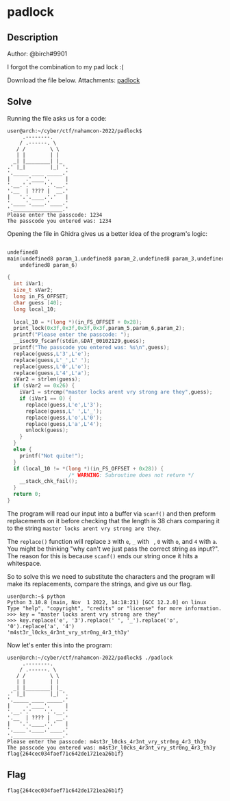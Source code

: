 # padlock

## Description
Author: @birch#9901

I forgot the combination to my pad lock :(

Download the file below.
Attachments: [padlock](https://ctf.nahamcon.com/files/a70c2a24990246d49713b7c75e12333e/padlock?token=eyJ1c2VyX2lkIjoxNDI1LCJ0ZWFtX2lkIjo3NzUsImZpbGVfaWQiOjEwfQ.Y50ivg.fMh2raCfRhFN-mTNoOPYgxH4Mso)

## Solve
Running the file asks us for a code:
```
user@arch:~/cyber/ctf/nahamcon-2022/padlock$
     .--------.
    / .------. \
   / /        \ \
   | |        | |
  _| |________| |_
.' |_|        |_| '.
'._____ ____ _____.'
|     .'____'.     |
'.__.'.'    '.'.__.'
'.__  | ???? |  __.'
|   '.'.____.'.'   |
'.____'.____.'____.'
'.________________.'
Please enter the passcode: 1234
The passcode you entered was: 1234
```

Opening the file in Ghidra gives us a better idea of the program's logic:
```c

undefined8
main(undefined8 param_1,undefined8 param_2,undefined8 param_3,undefined8 param_4,undefined8 param_5,
    undefined8 param_6)

{
  int iVar1;
  size_t sVar2;
  long in_FS_OFFSET;
  char guess [40];
  long local_10;
  
  local_10 = *(long *)(in_FS_OFFSET + 0x28);
  print_lock(0x3f,0x3f,0x3f,0x3f,param_5,param_6,param_2);
  printf("Please enter the passcode: ");
  __isoc99_fscanf(stdin,&DAT_00102129,guess);
  printf("The passcode you entered was: %s\n",guess);
  replace(guess,L'3',L'e');
  replace(guess,L'_',L' ');
  replace(guess,L'0',L'o');
  replace(guess,L'4',L'a');
  sVar2 = strlen(guess);
  if (sVar2 == 0x26) {
    iVar1 = strcmp("master locks arent vry strong are they",guess);
    if (iVar1 == 0) {
      replace(guess,L'e',L'3');
      replace(guess,L' ',L'_');
      replace(guess,L'o',L'0');
      replace(guess,L'a',L'4');
      unlock(guess);
    }
  }
  else {
    printf("Not quite!");
  }
  if (local_10 != *(long *)(in_FS_OFFSET + 0x28)) {
                    /* WARNING: Subroutine does not return */
    __stack_chk_fail();
  }
  return 0;
}
```

The program will read our input into a buffer via `scanf()` and then preform replacements on it before checking that the length is 38 chars comparing it to the string `master locks arent vry strong are they`.

The `replace()` function will replace `3` with `e`, `_` with ` `, `0` with `o`, and `4` with `a`. You might be thinking "why can't we just pass the correct string as input?". The reason for this is because `scanf()` ends our string once it hits a whitespace.

So to solve this we need to substitute the characters and the program will make its replacements, compare the strings, and give us our flag.
```
user@arch:~$ python
Python 3.10.8 (main, Nov  1 2022, 14:18:21) [GCC 12.2.0] on linux
Type "help", "copyright", "credits" or "license" for more information.
>>> key = "master locks arent vry strong are they"
>>> key.replace('e', '3').replace(' ', '_').replace('o', '0').replace('a', '4')
'm4st3r_l0cks_4r3nt_vry_str0ng_4r3_th3y'
```
Now let's enter this into the program:
```
user@arch:~/cyber/ctf/nahamcon-2022/padlock$ ./padlock 
     .--------.
    / .------. \
   / /        \ \
   | |        | |
  _| |________| |_
.' |_|        |_| '.
'._____ ____ _____.'
|     .'____'.     |
'.__.'.'    '.'.__.'
'.__  | ???? |  __.'
|   '.'.____.'.'   |
'.____'.____.'____.'
'.________________.'
Please enter the passcode: m4st3r_l0cks_4r3nt_vry_str0ng_4r3_th3y
The passcode you entered was: m4st3r_l0cks_4r3nt_vry_str0ng_4r3_th3y
flag{264cec034faef71c642de1721ea26b1f}
```

## Flag
```
flag{264cec034faef71c642de1721ea26b1f}
```